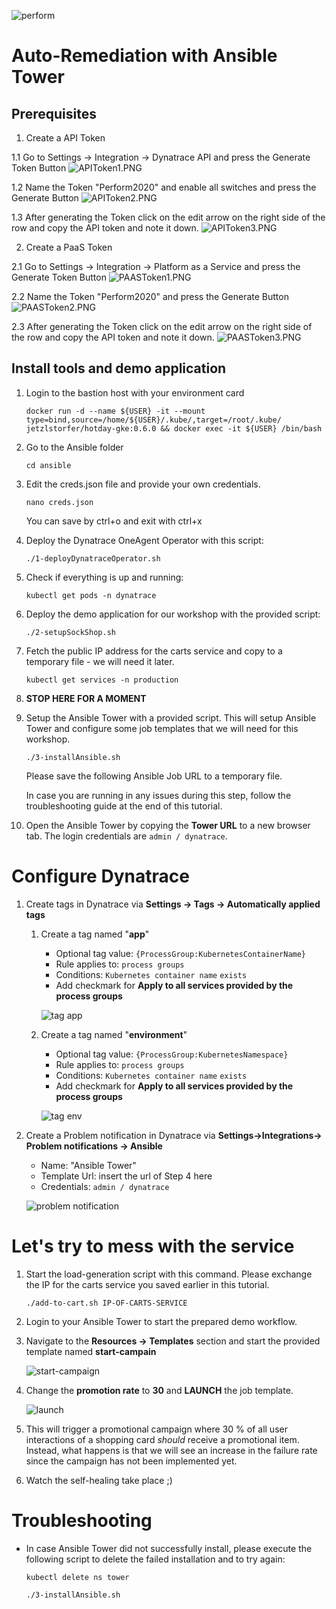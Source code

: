 ![perform](./images/perform_logo.png)

# Auto-Remediation with Ansible Tower

## Prerequisites
1. Create a API Token

1.1 Go to Settings -> Integration -> Dynatrace API and press the Generate Token Button
![APIToken1.PNG](./images/APIToken1.PNG)

1.2 Name the Token "Perform2020" and enable all switches and press the Generate Button
![APIToken2.PNG](./images/APIToken2.PNG)

1.3 After generating the Token click on the edit arrow on the right side of the row and copy the API token and note it down.
![APIToken3.PNG](./images/APIToken3.PNG)

2. Create a PaaS Token

2.1 Go to Settings -> Integration -> Platform as a Service and press the Generate Token Button
![PAASToken1.PNG](./images/PAASToken1.PNG)

2.2 Name the Token "Perform2020" and press the Generate Button
![PAASToken2.PNG](./images/PAASToken2.PNG)

2.3 After generating the Token click on the edit arrow on the right side of the row and copy the API token and note it down.
![PAASToken3.PNG](./images/PAASToken3.PNG)


## Install tools and demo application

1. Login to the bastion host with your environment card

    ```console
    docker run -d --name ${USER} -it --mount type=bind,source=/home/${USER}/.kube/,target=/root/.kube/ jetzlstorfer/hotday-gke:0.6.0 && docker exec -it ${USER} /bin/bash
    ```

1. Go to the Ansible folder

    ```console
    cd ansible
    ```

1. Edit the creds.json file and provide your own credentials.

    ```console
    nano creds.json
    ```
    You can save by ctrl+o and exit with ctrl+x

1. Deploy the Dynatrace OneAgent Operator with this script:

    ```console
    ./1-deployDynatraceOperator.sh
    ```

1. Check if everything is up and running:
    ```
    kubectl get pods -n dynatrace 
    ```

1. Deploy the demo application for our workshop with the provided script:
    ```console
    ./2-setupSockShop.sh 
    ```

1. Fetch the public IP address for the carts service and copy to a temporary file - we will need it later.
    ```console
    kubectl get services -n production
    ```

1. **STOP HERE FOR A MOMENT**

1. Setup the Ansible Tower with a provided script. This will setup Ansible Tower and configure some job templates that we will need for this workshop. 
    ```console
    ./3-installAnsible.sh
    ```
    Please save the following Ansible Job URL to a temporary file.

    In case you are running in any issues during this step, follow the troubleshooting guide at the end of this tutorial.

1. Open the Ansible Tower by copying the **Tower URL** to a new browser tab. The login credentials are `admin / dynatrace`. 

# Configure Dynatrace
    
1. Create tags in Dynatrace via **Settings -> Tags -> Automatically applied tags**

    1. Create a tag named "**app**"
        - Optional tag value: `{ProcessGroup:KubernetesContainerName}` 
        - Rule applies to: `process groups` 
        - Conditions: `Kubernetes container name` `exists`
        - Add checkmark for **Apply to all services provided by the process groups** 
        
        ![tag app](./images/tag-app.png)


    1. Create a tag named "**environment**" 

        - Optional tag value: `{ProcessGroup:KubernetesNamespace}` 
        - Rule applies to: `process groups`
        - Conditions: `Kubernetes container name` `exists`
        - Add checkmark for **Apply to all services provided by the process groups** 

        ![tag env](./images/tag-environment.png)
    

1. Create a Problem notification in Dynatrace via **Settings->Integrations-> Problem notifications -> Ansible**
    - Name: "Ansible Tower"
    - Template Url: insert the url of Step 4 here
    - Credentials: `admin / dynatrace`

    ![problem notification](./images/problem-notification.png)


# Let's try to mess with the service

1. Start the load-generation script with this command. Please exchange the IP for the carts service you saved earlier in this tutorial.

    ```console
    ./add-to-cart.sh IP-OF-CARTS-SERVICE
    ```

1. Login to your Ansible Tower to start the prepared demo workflow. 

1. Navigate to the **Resources -> Templates** section and start the provided template named **start-campain**

    ![start-campaign](./images/start-campaign.png)

1. Change the **promotion rate** to **30** and **LAUNCH** the job template.

    ![launch](./images/launch.png)

1. This will trigger a promotional campaign where 30 % of all user interactions of a shopping card _should_ receive a promotional item. Instead, what happens is that we will see an increase in the failure rate since the campaign has not been implemented yet. 

1. Watch the self-healing take place ;)



# Troubleshooting

- In case Ansible Tower did not successfully install, please execute the following script to delete the failed installation and to try again:
    ```
    kubectl delete ns tower
    ```
    ```
    ./3-installAnsible.sh
    ```
